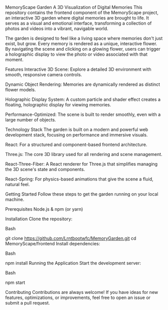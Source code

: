 MemoryScape Garden
A 3D Visualization of Digital Memories
This repository contains the frontend component of the MemoryScape project, an interactive 3D garden where digital memories are brought to life. It serves as a visual and emotional interface, transforming a collection of photos and videos into a vibrant, navigable world.

The garden is designed to feel like a living space where memories don't just exist, but grow. Every memory is rendered as a unique, interactive flower. By navigating the scene and clicking on a glowing flower, users can trigger a holographic display to view the photo or video associated with that moment.

Features
Interactive 3D Scene: Explore a detailed 3D environment with smooth, responsive camera controls.

Dynamic Object Rendering: Memories are dynamically rendered as distinct flower models.

Holographic Display System: A custom particle and shader effect creates a floating, holographic display for viewing memories.

Performance-Optimized: The scene is built to render smoothly, even with a large number of objects.

Technology Stack
The garden is built on a modern and powerful web development stack, focusing on performance and immersive visuals.

React: For a structured and component-based frontend architecture.

Three.js: The core 3D library used for all rendering and scene management.

React-Three-Fiber: A React renderer for Three.js that simplifies managing the 3D scene's state and components.

React-Spring: For physics-based animations that give the scene a fluid, natural feel.

Getting Started
Follow these steps to get the garden running on your local machine.

Prerequisites
Node.js & npm (or yarn)

Installation
Clone the repository:

Bash

git clone https://github.com/Lrntbootwfc/MemoryGarden.git
cd MemoryScape/frontend 
Install dependencies:

Bash

npm install
Running the Application
Start the development server:

Bash

npm start


Contributing
Contributions are always welcome! If you have ideas for new features, optimizations, or improvements, feel free to open an issue or submit a pull request.
